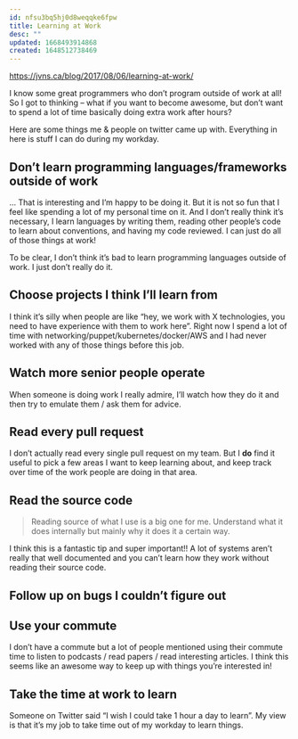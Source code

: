 ```yaml
---
id: nfsu3bq5hj0d8weqqke6fpw
title: Learning at Work
desc: ""
updated: 1668493914868
created: 1648512738469
---
```


https://jvns.ca/blog/2017/08/06/learning-at-work/

I know some great programmers who don’t program outside of work at all! So I got to thinking – what if you want to become awesome, but don’t want to spend a lot of time basically doing extra work after hours?

Here are some things me & people on twitter came up with. Everything in here is stuff I can do during my workday.

## Don’t learn programming languages/frameworks outside of work

... That is interesting and I’m happy to be doing it. But it is not so fun that I feel like spending a lot of my personal time on it. And I don’t really think it’s necessary, I learn languages by writing them, reading other people’s code to learn about conventions, and having my code reviewed. I can just do all of those things at work!

To be clear, I don’t think it’s bad to learn programming languages outside of work. I just don’t really do it.

## Choose projects I think I’ll learn from

I think it’s silly when people are like “hey, we work with X technologies, you need to have experience with them to work here”. Right now I spend a lot of time with networking/puppet/kubernetes/docker/AWS and I had never worked with any of those things before this job.

## Watch more senior people operate

When someone is doing work I really admire, I’ll watch how they do it and then try to emulate them / ask them for advice.

## Read every pull request

I don’t actually read every single pull request on my team. But I **do** find it useful to pick a few areas I want to keep learning about, and keep track over time of the work people are doing in that area.

## Read the source code

> Reading source of what I use is a big one for me. Understand what it does internally but mainly why it does it a certain way.

I think this is a fantastic tip and super important!! A lot of systems aren’t really that well documented and you can’t learn how they work without reading their source code.

## Follow up on bugs I couldn’t figure out

## Use your commute

I don’t have a commute but a lot of people mentioned using their commute time to listen to podcasts / read papers / read interesting articles. I think this seems like an awesome way to keep up with things you’re interested in!

## Take the time at work to learn

Someone on Twitter said “I wish I could take 1 hour a day to learn”. My view is that it’s my job to take time out of my workday to learn things.
